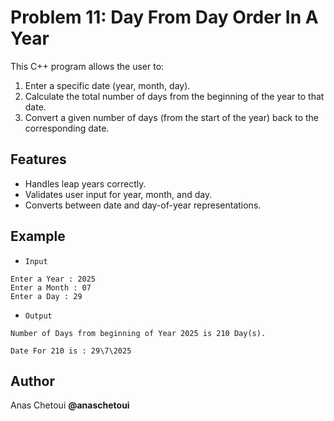 # Problem 11: Day From Day Order In A Year

This C++ program allows the user to:
1. Enter a specific date (year, month, day).
2. Calculate the total number of days from the beginning of the year to that date.
3. Convert a given number of days (from the start of the year) back to the corresponding date.

## Features
- Handles leap years correctly.
- Validates user input for year, month, and day.
- Converts between date and day-of-year representations.

## Example

- ``Input``
```
Enter a Year : 2025
Enter a Month : 07
Enter a Day : 29
```
- ``Output`` 
```
Number of Days from beginning of Year 2025 is 210 Day(s).

Date For 210 is : 29\7\2025
```
## Author
Anas Chetoui  **@anaschetoui**
